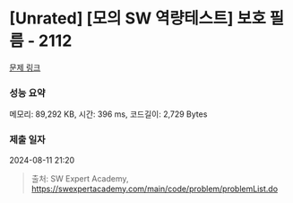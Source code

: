 # [Unrated] [모의 SW 역량테스트] 보호 필름 - 2112 

[문제 링크](https://swexpertacademy.com/main/code/problem/problemDetail.do?contestProbId=AV5V1SYKAaUDFAWu) 

### 성능 요약

메모리: 89,292 KB, 시간: 396 ms, 코드길이: 2,729 Bytes

### 제출 일자

2024-08-11 21:20



> 출처: SW Expert Academy, https://swexpertacademy.com/main/code/problem/problemList.do